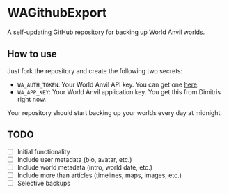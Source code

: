 # WAGithubExport

A self-updating GitHub repository for backing up World Anvil worlds.

## How to use

Just fork the repository and create the following two secrets:

- `WA_AUTH_TOKEN`: Your World Anvil API key. You can get one [here](https://www.worldanvil.com/api/auth/key).
- `WA_APP_KEY`: Your World Anvil application key. You get this from Dimitris right now.

Your repository should start backing up your worlds every day at midnight.

## TODO

- [ ] Initial functionality
- [ ] Include user metadata (bio, avatar, etc.)
- [ ] Include world metadata (intro, world date, etc.)
- [ ] Include more than articles (timelines, maps, images, etc.)
- [ ] Selective backups
